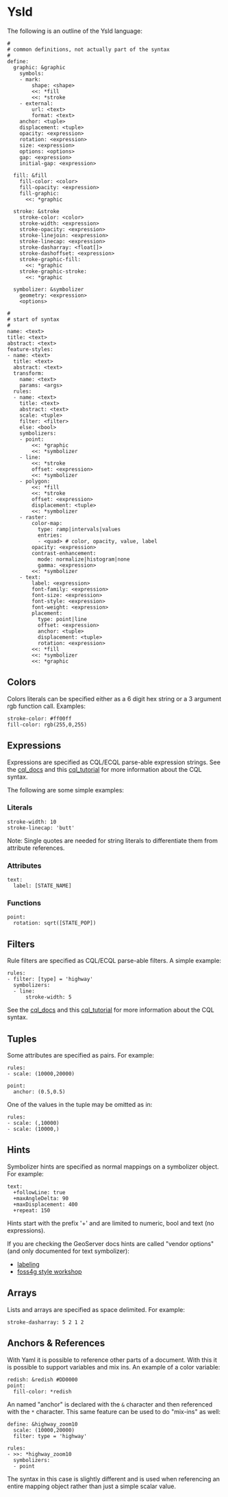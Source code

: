 # Ysld

The following is an outline of the Ysld language:

    #
    # common definitions, not actually part of the syntax
    #
    define:
      graphic: &graphic
        symbols:
        - mark:
            shape: <shape>
            <<: *fill
            <<: *stroke
        - external:
            url: <text>
            format: <text>
        anchor: <tuple>
        displacement: <tuple>
        opacity: <expression>
        rotation: <expression>
        size: <expression>
        options: <options>
        gap: <expression>
        initial-gap: <expression>

      fill: &fill
        fill-color: <color>
        fill-opacity: <expression>
        fill-graphic: 
          <<: *graphic

      stroke: &stroke 
        stroke-color: <color>
        stroke-width: <expression>
        stroke-opacity: <expression>
        stroke-linejoin: <expression>
        stroke-linecap: <expression>
        stroke-dasharray: <float[]>
        stroke-dashoffset: <expression>
        stroke-graphic-fill: 
          <<: *graphic
        stroke-graphic-stroke: 
          <<: *graphic

      symbolizer: &symbolizer
        geometry: <expression>
        <options>

    #
    # start of syntax
    #
    name: <text>
    title: <text>
    abstract: <text>
    feature-styles:
    - name: <text>
      title: <text>
      abstract: <text>
      transform:
        name: <text>
        params: <args>
      rules:
      - name: <text>
        title: <text>
        abstract: <text>
        scale: <tuple>
        filter: <filter>
        else: <bool>
        symbolizers:
        - point:
            <<: *graphic
            <<: *symbolizer
        - line: 
            <<: *stroke
            offset: <expression>
            <<: *symbolizer
        - polygon:
            <<: *fill
            <<: *stroke
            offset: <expression>
            displacement: <tuple>
            <<: *symbolizer
        - raster: 
            color-map: 
              type: ramp|intervals|values
              entries:
              - <quad> # color, opacity, value, label
            opacity: <expression>
            contrast-enhancement: 
              mode: normalize|histogram|none
              gamma: <expression>
            <<: *symbolizer
        - text:
            label: <expression>
            font-family: <expression>
            font-size: <expression>
            font-style: <expression>
            font-weight: <expression>
            placement:
              type: point|line
              offset: <expression>
              anchor: <tuple>
              displacement: <tuple>
              rotation: <expression>
            <<: *fill
            <<: *symbolizer
            <<: *graphic

<a name="expression"></a>

## Colors

Colors literals can be specified either as a 6 digit hex string or a 3 argument 
rgb function call. Examples:

    stroke-color: #ff00ff
    fill-color: rgb(255,0,255)

## Expressions

Expressions are specified as CQL/ECQL parse-able expression strings. See the 
[cql_docs] and this [cql_tutorial] for more information about the CQL syntax. 

[cql_docs]: http://docs.geotools.org/stable/userguide/library/cql/ecql.html "CQL documentation"
[cql_tutorial]: http://docs.geoserver.org/latest/en/user/tutorials/cql/cql_tutorial.html "CQL tutorial"

The following are some simple examples:

### Literals

    stroke-width: 10
    stroke-linecap: 'butt'

Note: Single quotes are needed for string literals to differentiate them from
attribute references. 

### Attributes

    text:
      label: [STATE_NAME]

### Functions

    point:
      rotation: sqrt([STATE_POP])

## Filters

Rule filters are specified as CQL/ECQL parse-able filters. A simple example:

    rules:
    - filter: [type] = 'highway'
      symbolizers:
      - line:
          stroke-width: 5

See the [cql_docs] and this [cql_tutorial] for more information about the CQL 
syntax. 

## Tuples

Some attributes are specified as pairs. For example:

    rules:
    - scale: (10000,20000)

    point:
      anchor: (0.5,0.5)

One of the values in the tuple may be omitted as in:

    rules:
    - scale: (,10000)
    - scale: (10000,)

## Hints

Symbolizer hints are specified as normal mappings on a symbolizer object. 
For example:

    text:
      +followLine: true
      +maxAngleDelta: 90
      +maxDisplacement: 400
      +repeat: 150

Hints start with the prefix '+' and are limited to numeric, bool and text (no expressions).

If you are checking the GeoServer docs hints are called "vendor options" (and only documented for text symbolizer):

* [labeling](http://docs.geoserver.org/latest/en/user/styling/sld-reference/labeling.html)
* [foss4g style workshop](https://github.com/boundlessgeo/workshops/tree/master/workshops/geoserver/style/source/style)

## Arrays

Lists and arrays are specified as space delimited. For example:

    stroke-dasharray: 5 2 1 2

## Anchors & References

With Yaml it is possible to reference other parts of a document. With this 
it is possible to support variables and mix ins. An example of a color variable:

    redish: &redish #DD0000
    point:
      fill-color: *redish

An named "anchor" is declared with the `&` character and then referenced with 
the `*` character. This same feature can be used to do "mix-ins" as well:

    define: &highway_zoom10
      scale: (10000,20000)
      filter: type = 'highway'

    rules:
    - >>: *highway_zoom10
      symbolizers:
      - point

The syntax in this case is slightly different and is used when referencing an 
entire mapping object rather than just a simple scalar value. 
